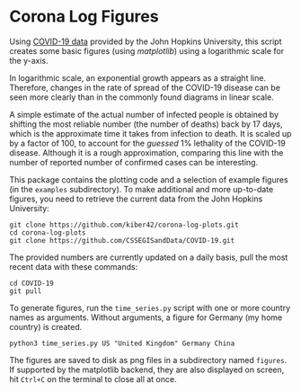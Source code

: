 # Corona Log Figures

Using [COVID-19 data](https://github.com/CSSEGISandData/COVID-19/tree/master/csse_covid_19_data/csse_covid_19_time_series "Github page from which tables with virus data in csv format can be downloaded") provided by the John Hopkins University, this script creates some basic figures (using *matplotlib*) using a logarithmic scale for the y-axis.

In logarithmic scale, an exponential growth appears as a straight line.  Therefore, changes in the rate of spread of the COVID-19 disease can be seen more clearly than in the commonly found diagrams in linear scale.

A simple estimate of the actual number of infected people is obtained by shifting the most reliable number (the number of deaths) back by 17 days, which is the approximate time it takes from infection to death.  It is scaled up by a factor of 100, to account for the *guessed* 1% lethality of the COVID-19 disease.  Although it is a rough approximation, comparing this line with the number of reported number of confirmed cases can be interesting.

This package contains the plotting code and a selection of example figures (in the `examples` subdirectory).  To make additional and more up-to-date figures, you need to retrieve the current data from the John Hopkins University:
```
git clone https://github.com/kiber42/corona-log-plots.git
cd corona-log-plots
git clone https://github.com/CSSEGISandData/COVID-19.git
```

The provided numbers are currently updated on a daily basis, pull the most recent data with these commands:
```
cd COVID-19
git pull
```

To generate figures, run the `time_series.py` script with one or more country names as arguments.  Without arguments, a figure for Germany (my home country) is created.
```
python3 time_series.py US "United Kingdom" Germany China
```

The figures are saved to disk as png files in a subdirectory named `figures`.  If supported by the matplotlib backend, they are also displayed on screen, hit `Ctrl+C` on the terminal to close all at once.
